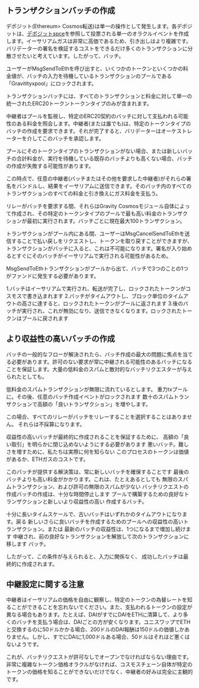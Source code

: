 ## トランザクションバッチの作成

デポジット(Ethereum> Cosmos転送)は単一の操作として発生します。各デポジットは、[デポジットspce](deposit-spec.md)を参照して投票される単一のオラクルイベントを作成します。イーサリアムガスは非常に高価であるため、引き出しはより複雑です。バリデーターの署名を検証するコストをできるだけ多くのトランザクションに分散させたいと考えています。したがって、バッチ。

ユーザーがMsgSendToEthを呼び出すと、いくつかのトークンといくつかの料金値が、バッチの入力を待機しているトランザクションのプールである「Gravitityxpool」にロックされます。

トランザクションバッチには、すべてのトランザクションと料金に対して単一の統一されたERC20トークントークンタイプのみが含まれます。

中継者はプールを監視し、特定のERC20契約のバッチに対して支払われる可能性のある料金を照会します。中継者(または誰でも)は、特定のトークンタイプのバッチの作成を要求できます。それが完了すると、バリデーターはオーケストレーターを介してこのバッチを承認します。

プールにそのトークンタイプのトランザクションがない場合、または新しいバッチの合計料金が、実行を待機している既存のバッチよりも高くない場合、バッチの作成が失敗する可能性があります。

この時点で、任意の中継者(バッチまたはその他を要求した中継者)がそれらの署名をバンドルし、結果をイーサリアムに送信できます。そのバッチ内のすべてのトランザクションのすべての料金と引き換えにガス料金を支払う。

リレーがバッチを要求する間、それらはGravity Cosmosモジュール自体によって作成され、その特定のトークンタイプのプールで最も高い料金のトランザクションが最初に実行されます。バッチごとに現在最大100トランザクション。

トランザクションがプール内にある間、ユーザーはMsgCancelSendToEthを送信することで払い戻しをリクエストし、トークンを取り戻すことができますが、トランザクションがバッチに入ると、これは不可能になります。署名が入り始めるとすぐにそのバッチがイーサリアムで実行される可能性があるため。

MsgSendToEthトランザクションがプールから出て、バッチで3つのことの1つがファンドに発生する必要があります。

1.バッチはイーサリアムで実行され、転送が完了し、ロックされたトークンがコスモスで書き込まれます
2.バッチがタイムアウトし、ブロック単位のタイムアウトの高さに達すると、ロックされたトークンがプールに返されます
3.後のバッチが実行され、これが無効になり、送信できなくなります。ロックされたトークンはプールに戻されます

## より収益性の高いバッチの作成

バッチの一般的なフローが解決されたら、バッチ作成の最大の問題に焦点を当てる必要があります。許可のない要求が常に中継される可能性のあるバッチになることを保証します。大量の低料金のスパムと敵対的なバッチリクエスターが与えられたとしても。

低料金のスパムトランザクションが無限に流れているとします。
重力txプールに。その後、任意のバッチ作成イベントがロックされます
数十のスパムトランザクションで高額の「良いトランザクション」を増やします。

この場合、すべてのリレーがバッチをリレーすることを選択することはありません。
それらは不採算になります。

収益性の高いバッチが最終的に作成されることを保証するために、
高額の「良い取引」を明らかに閉じ込めないようにする必要があります
悪いバッチ。難しさを増すために、私たちは実際に何を知らない
このプロセスのトークンは価値があるか、ETHガスのコストです。

このパッチが提供する解決策は、常に新しいバッチを確保することです
最後のバッチよりも高い料金がかかります。これは、たとえあるとしても
無限のスパムトランザクション、および許可の無限のスパムが少ない
バッチリクエストの作成バッチの作成は、十分な時間停止します
プールで構築するための良好なトランザクションと新しいより収益性の高い
作成するバッチ。

十分に長いタイムスケールで、古いバッチはいずれかのタイムアウトになります。戻る
新しいさらに良いバッチを作成するためのプールへの収益性の高いトランザクション。または
最新のバッチの収益性は、1つになるまで増加し続けます
中継され、前の良好なトランザクションを解放して次のトランザクションに移します
バッチ。

したがって、この条件が与えられると、入力に関係なく、
成功したバッチは最終的に作成されます。

## 中継設定に関する注意

中継者はイーサリアムの価格を自由に観察し、特定のトークンの為替レートを知ることができることを忘れないでください。また、支払われるトークンの設定が異なる場合もあります。たとえば、DAIがすでにDAIをETHに清算して、より多くのバッチを支払う場合は、DAIごとの方が安くなります。ユニスワップでETHと交換するのに50ドルかかる場合、200ドルのDAI報酬は150ドルの価値しかありません。しかし、すでにDAIに1,000ドルある場合、50ドルはそれほど悪くはないようです。

これが、バッチリクエストが許可なしでオープンでなければならない理由です。非常に複雑なトークン価格オラクルがなければ、コスモスチェーン自体が特定のトークンの価格を知ることができないだけでなく、中継者の好みは完全に主観的です。